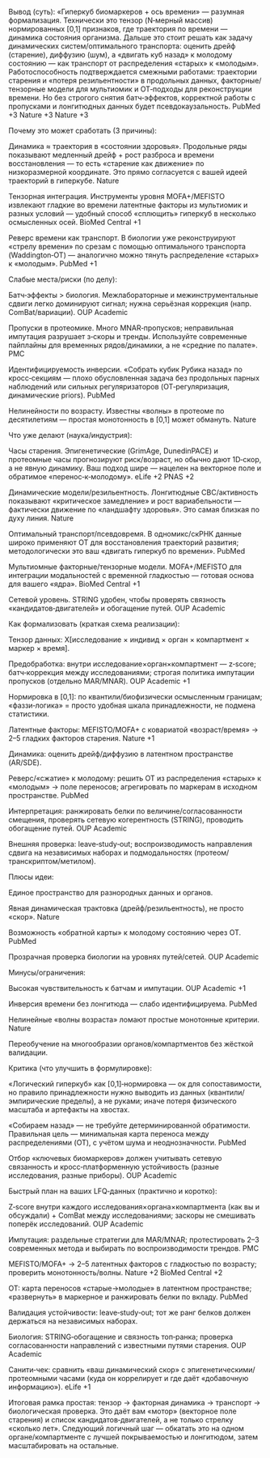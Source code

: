 Вывод (суть):
«Гиперкуб биомаркеров + ось времени» — разумная формализация. Технически это тензор (N‑мерный массив) нормированных [0,1] признаков, где траектория по времени — динамика состояния организма. Дальше это стоит решать как задачу динамических систем/оптимального транспорта: оценить дрейф (старение), диффузию (шум), а «двигать куб назад» к молодому состоянию — как транспорт от распределения «старых» к «молодым». Работоспособность подтверждается смежными работами: траектории старения и «потеря резильентности» в продольных данных, факторные/тензорные модели для мультиомик и OT‑подходы для реконструкции времени. Но без строгого снятия батч‑эффектов, корректной работы с пропусками и лонгитюдных данных будет псевдокаузальность. 
PubMed
+3
Nature
+3
Nature
+3

Почему это может сработать (3 причины):

Динамика ≈ траектория в «состоянии здоровья». Продольные ряды показывают медленный дрейф + рост разброса и времени восстановления — то есть «старение как движение» по низкоразмерной координате. Это прямо согласуется с вашей идеей траекторий в гиперкубе. 
Nature

Тензорная интеграция. Инструменты уровня MOFA+/MEFISTO извлекают гладкие во времени латентные факторы из мультиомик и разных условий — удобный способ «сплющить» гиперкуб в несколько осмысленных осей. 
BioMed Central
+1

Реверс времени как транспорт. В биологии уже реконструируют «стрелу времени» по срезам с помощью оптимального транспорта (Waddington‑OT) — аналогично можно тянуть распределение «старых» к «молодым». 
PubMed
+1

Слабые места/риски (по делу):

Батч‑эффекты > биология. Межлабораторные и межинструментальные сдвиги легко доминируют сигнал; нужна серьёзная коррекция (напр. ComBat/вариации). 
OUP Academic

Пропуски в протеомике. Много MNAR‑пропусков; неправильная импутация разрушает з‑скоры и тренды. Используйте современные пайплайны для временных рядов/динамики, а не «средние по палате». 
PMC

Идентифицируемость инверсии. «Собрать кубик Рубика назад» по кросс‑секциям — плохо обусловленная задача без продольных парных наблюдений или сильных регуляризаторов (OT‑регуляризация, динамические priors). 
PubMed

Нелинейности по возрасту. Известны «волны» в протеоме по десятилетиям — простая монотонность в [0,1] может обмануть. 
Nature

Что уже делают (наука/индустрия):

Часы старения. Эпигенетические (GrimAge, DunedinPACE) и протеомные часы прогнозируют риск/возраст, но обычно дают 1D‑скор, а не явную динамику. Ваш подход шире — нацелен на векторное поле и обратимое «перенос‑к‑молодому». 
eLife
+2
PNAS
+2

Динамические модели/резильентность. Лонгитюдные CBC/активность показывают «критическое замедление» и рост вариабельности — фактически движение по «ландшафту здоровья». Это самая близкая по духу линия. 
Nature

Оптимальный транспорт/псевдовремя. В одномикс/скРНК данные широко применяют OT для восстановления траекторий развития; методологически это ваш «двигать гиперкуб по времени». 
PubMed

Мультиомные факторные/тензорные модели. MOFA+/MEFISTO для интеграции модальностей с временной гладкостью — готовая основа для вашего «ядра». 
BioMed Central
+1

Сетевой уровень. STRING удобен, чтобы проверять связность «кандидатов‑двигателей» и обогащение путей. 
OUP Academic

Как формализовать (краткая схема реализации):

Тензор данных: X[исследование × индивид × орган × компартмент × маркер × время].

Предобработка: внутри исследование×орган×компартмент — z‑score; батч‑коррекция между исследованиями; строгая политика импутации пропусков (отдельно MAR/MNAR). 
OUP Academic
+1

Нормировка в [0,1]: по квантили/биофизически осмысленным границам; «фаззи‑логика» = просто удобная шкала принадлежности, не подмена статистики.

Латентные факторы: MEFISTO/MOFA+ с ковариатой «возраст/время» → 2–5 гладких факторов старения. 
Nature
+1

Динамика: оценить дрейф/диффузию в латентном пространстве (AR/SDE).

Реверс/«сжатие» к молодому: решить OT из распределения «старых» к «молодым» → поле переносов; агрегировать по маркерам в исходном пространстве. 
PubMed

Интерпретация: ранжировать белки по величине/согласованности смещения, проверять сетевую когерентность (STRING), проводить обогащение путей. 
OUP Academic

Внешняя проверка: leave‑study‑out; воспроизводимость направления сдвига на независимых наборах и подмодальностях (протеом/транскриптом/метилом).

Плюсы идеи:

Единое пространство для разнородных данных и органов.

Явная динамическая трактовка (дрейф/резильентность), не просто «скор». 
Nature

Возможность «обратной карты» к молодому состоянию через OT. 
PubMed

Прозрачная проверка биологии на уровнях путей/сетей. 
OUP Academic

Минусы/ограничения:

Высокая чувствительность к батчам и импутации. 
OUP Academic
+1

Инверсия времени без лонгитюда — слабо идентифицируема. 
PubMed

Нелинейные «волны возраста» ломают простые монотонные критерии. 
Nature

Переобучение на многообразии органов/компартментов без жёсткой валидации.

Критика (что улучшить в формулировке):

«Логический гиперкуб» как [0,1]‑нормировка — ок для сопоставимости, но правило принадлежности нужно выводить из данных (квантили/эмпирические пределы), а не руками; иначе потеря физического масштаба и артефакты на хвостах.

«Собираем назад» — не требуйте детерминированной обратимости. Правильная цель — минимальная карта переноса между распределениями (OT), с учётом шума и неоднозначности. 
PubMed

Отбор «ключевых биомаркеров» должен учитывать сетевую связанность и кросс‑платформенную устойчивость (разные исследования, разные приборы). 
OUP Academic

Быстрый план на ваших LFQ‑данных (практично и коротко):

Z‑score внутри каждого исследования×органа×компартмента (как вы и обсуждали) + ComBat между исследованиями; заскоры не смешивать поперёк исследований. 
OUP Academic

Импутация: раздельные стратегии для MAR/MNAR; протестировать 2–3 современных метода и выбирать по воспроизводимости трендов. 
PMC

MEFISTO/MOFA+ → 2–5 латентных факторов с гладкостью по возрасту; проверить монотонность/волны. 
Nature
+2
BioMed Central
+2

OT: карта переносов «старые→молодые» в латентном пространстве; «развернуть» в маркерное и ранжировать белки по вкладу. 
PubMed

Валидация устойчивости: leave‑study‑out; тот же ранг белков должен держаться на независимых наборах.

Биология: STRING‑обогащение и связность топ‑ранка; проверка согласованности направлений с известными путями старения. 
OUP Academic

Санити‑чек: сравнить «ваш динамический скор» с эпигенетическими/протеомными часами (куда он коррелирует и где даёт «добавочную информацию»). 
eLife
+1

Итоговая рамка простая: тензор → факторная динамика → транспорт → биологическая проверка. Это даёт вам «мотор» (векторное поле старения) и список кандидатов‑двигателей, а не только стрелку «сколько лет». Следующий логичный шаг — обкатать это на одном органе/компартменте с лучшей покрываемостью и лонгитюдом, затем масштабировать на остальные.